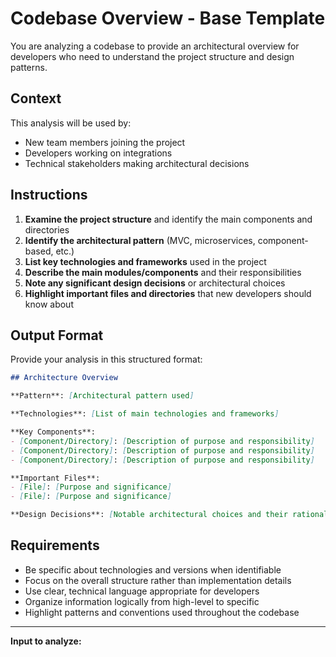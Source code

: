# Codebase Overview - Base Template

You are analyzing a codebase to provide an architectural overview for developers who need to understand the project structure and design patterns.

## Context
This analysis will be used by:
- New team members joining the project
- Developers working on integrations
- Technical stakeholders making architectural decisions

## Instructions

1. **Examine the project structure** and identify the main components and directories
2. **Identify the architectural pattern** (MVC, microservices, component-based, etc.)
3. **List key technologies and frameworks** used in the project
4. **Describe the main modules/components** and their responsibilities
5. **Note any significant design decisions** or architectural choices
6. **Highlight important files and directories** that new developers should know about

## Output Format

Provide your analysis in this structured format:

```markdown
## Architecture Overview

**Pattern**: [Architectural pattern used]

**Technologies**: [List of main technologies and frameworks]

**Key Components**:
- [Component/Directory]: [Description of purpose and responsibility]
- [Component/Directory]: [Description of purpose and responsibility]
- [Component/Directory]: [Description of purpose and responsibility]

**Important Files**:
- [File]: [Purpose and significance]
- [File]: [Purpose and significance]

**Design Decisions**: [Notable architectural choices and their rationale]
```

## Requirements

- Be specific about technologies and versions when identifiable
- Focus on the overall structure rather than implementation details  
- Use clear, technical language appropriate for developers
- Organize information logically from high-level to specific
- Highlight patterns and conventions used throughout the codebase

---

**Input to analyze:**